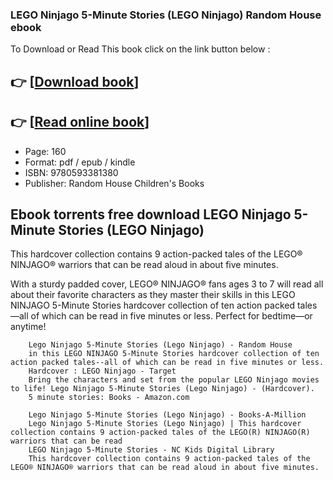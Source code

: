 ### LEGO Ninjago 5-Minute Stories (LEGO Ninjago) Random House ebook

To Download or Read This book click on the link button below :

## 👉  [**[Download book](http://ebooksharez.info/download.php?group=book&from=github.com&id=608766&lnk=1063 "Download book")**]

## 👉  [**[Read online book](http://ebooksharez.info/download.php?group=book&from=github.com&id=608766&lnk=1063 "Read online book")**]


* Page: 160
* Format: pdf / epub / kindle
* ISBN: 9780593381380
* Publisher: Random House Children&#039;s Books



## Ebook torrents free download LEGO Ninjago 5-Minute Stories (LEGO Ninjago)



This hardcover collection contains 9 action-packed tales of the LEGO® NINJAGO® warriors that can be read aloud in about five minutes.

 With a sturdy padded cover, LEGO® NINJAGO® fans ages 3 to 7 will read all about their favorite characters as they master their skills in this LEGO NINJAGO 5-Minute Stories hardcover collection of ten action packed tales—all of which can be read in five minutes or less. Perfect for bedtime—or anytime!


        Lego Ninjago 5-Minute Stories (Lego Ninjago) - Random House
        in this LEGO NINJAGO 5-Minute Stories hardcover collection of ten action packed tales--all of which can be read in five minutes or less.
        Hardcover : LEGO Ninjago - Target
        Bring the characters and set from the popular LEGO Ninjago movies to life! Lego Ninjago 5-Minute Stories (Lego Ninjago) - (Hardcover).
        5 minute stories: Books - Amazon.com
        
        Lego Ninjago 5-Minute Stories (Lego Ninjago) - Books-A-Million
        Lego Ninjago 5-Minute Stories (Lego Ninjago) | This hardcover collection contains 9 action-packed tales of the LEGO(R) NINJAGO(R) warriors that can be read 
        LEGO Ninjago 5-Minute Stories - NC Kids Digital Library
        This hardcover collection contains 9 action-packed tales of the LEGO® NINJAGO® warriors that can be read aloud in about five minutes.
    





